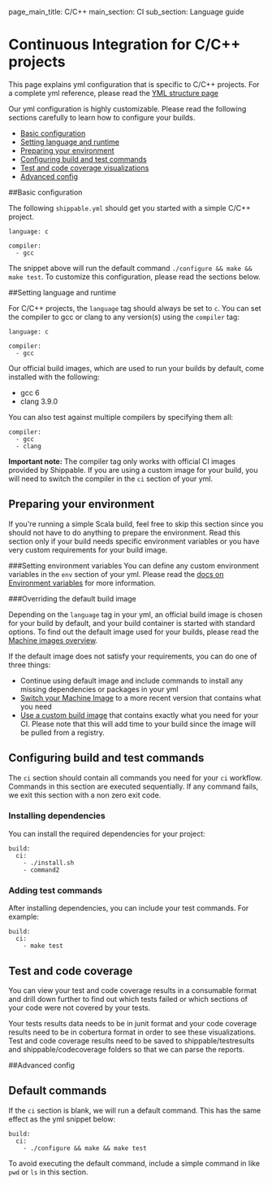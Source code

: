 page_main_title: C/C++
main_section: CI
sub_section: Language guide

# Continuous Integration for C/C++ projects

This page explains yml configuration that is specific to C/C++ projects. For a complete yml reference, please read the [YML structure page](yml-structure/)

Our yml configuration is highly customizable. Please read the following sections carefully to learn how to
configure your builds.

-  [Basic configuration](#basic-cpp-config)
-  [Setting language and runtime](#language)
-  [Preparing your environment](#environment)
-  [Configuring build and test commands](#build-test)
-  [Test and code coverage visualizations](#test-coverage-reports)
-  [Advanced config](#advanced-config)

<a name="basic-cpp-config"></a>
##Basic configuration

The following `shippable.yml` should get you started with a simple C/C++ project.


```
language: c

compiler:
  - gcc
```

The snippet above will run the default command `./configure && make && make test`. To customize this configuration, please read the sections below.

<a name="language"></a>
##Setting language and runtime

For C/C++ projects, the `language` tag should always be set to `c`. You can set the compiler to gcc or clang to any version(s) using the `compiler` tag:

```
language: c

compiler:
  - gcc
```

Our official build images, which are used to run your builds by default, come installed with the following:

- gcc 6
- clang 3.9.0

You can also test against multiple compilers by specifying them all:

```
compiler:
  - gcc
  - clang
```

**Important note:** The compiler tag only works with official CI images provided by Shippable. If you are using a custom image for your build, you will need to switch the compiler in the `ci` section of your yml.

<a name="environment"></a>
## Preparing your environment

If you're running a simple Scala build, feel free to skip this section since you should not have to do anything to prepare the environment. Read this section only if your build needs specific environment variables or you have very custom requirements for your build image.

###Setting environment variables
You can define any custom environment variables in the `env` section of your yml. Please read the [docs on Environment variables](env-vars/) for more information.

###Overriding the default build image

Depending on the `language` tag in your yml, an official build image is chosen for your build by default, and your build container is started with standard options. To find out the default image used for your builds, please read the [Machine images overview](../platform/machine-images-overview/).

If the default image does not satisfy your requirements, you can do one of three things:

-  Continue using default image and include commands to install any missing dependencies or packages in your yml
-  [Switch your Machine Image](../ci/build-image/#changing-your-default-tag) to a more recent version that contains what you need
-  [Use a custom build image](../ci/custom-docker-image/) that contains exactly what you need for your CI. Please note that this will add time to your build since the image will be pulled from a registry.

<a name="build-test"></a>
## Configuring build and test commands
The `ci` section should contain all commands you need for your `ci` workflow. Commands in this section are executed sequentially. If any command fails, we exit this section with a non zero exit code.

### Installing dependencies
You can install the required dependencies for your project:

```
build:
  ci:
    - ./install.sh
    - command2
```


### Adding test commands
After installing dependencies, you can include your test commands. For example:  

```
build:
  ci:
    - make test
```

<a name="test-coverage-reports"></a>
## Test and code coverage
You can view your test and code coverage results in a consumable format and drill down further to find out which tests failed or which sections of your code were not covered by your tests.

Your tests results data needs to be in junit format and your code coverage results need to be in cobertura format in order to see these visualizations. Test and code coverage results need to be saved to shippable/testresults and shippable/codecoverage folders so that we can parse the reports.

<a name="advanced-config"></a>
##Advanced config
## Default commands

If the `ci` section is blank, we will run a default command. This has the same effect as the yml snippet below:

```
build:
  ci:
    - ./configure && make && make test
```

To avoid executing the default command, include a simple command in like `pwd` or `ls` in this section.
